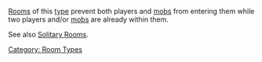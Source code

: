 [Rooms](:Category:_Rooms "wikilink") of this
[type](:Category:_Room_Types "wikilink") prevent both players and
[mobs](:Category:_Mobs "wikilink") from entering them while two players
and/or [mobs](:Category:_Mobs "wikilink") are already within them.

See also [Solitary Rooms](Solitary_Rooms "wikilink").

[Category: Room Types](Category:_Room_Types "wikilink")
